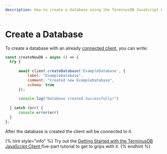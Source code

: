 ```yaml
---
description: How-to create a database using the TerminusDB JavaScript Client
---
```


# Create a Database

To create a database with an already [connected client](connect-with-the-javascript-client.md), you can write:

```javascript
const createNewDB = async () => {
  try {
​
      await client.createDatabase('ExampleDatabase', {
          label: "ExampleDatabase",
          comment: "Created new ExampleDatabase",
          schema: true
      });
​
      console.log("Database created Successfully!")
​
  } catch (err) {
      console.error(err)
  }
};
```

After the database is created the client will be connected to it.

{% hint style="info" %}
Try out the [Getting Started with the TerminusDB JavaScript Client ](https://github.com/terminusdb/terminusdb-tutorials/blob/main/getting\_started/javascript-client/lesson\_1.md)five-part tutorial to get to grips with it.
{% endhint %}
